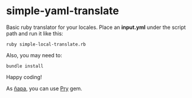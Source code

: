 # simple-yaml-translate
Basic ruby translator for your locales. Place an **input.yml** under the script path and run it like this: 

``` ruby simple-local-translate.rb ``` 

Also, you may need to:

``` bundle install ``` 

  Happy coding! 

As [ñapa](https://monocuco.info/), you can use [Pry](https://github.com/pry/pry) gem.
